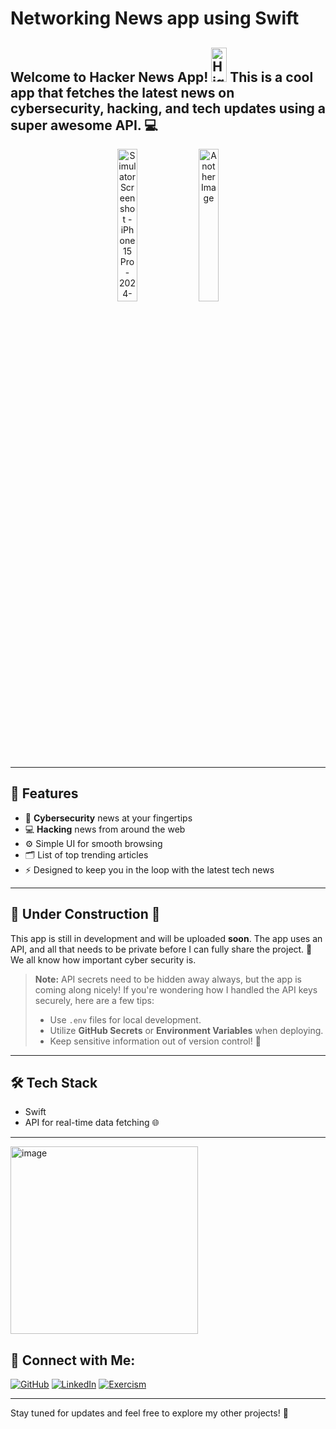 # Networking News app using Swift 

## Welcome to **Hacker News App**! <img src="https://raw.githubusercontent.com/Tarikul-Islam-Anik/Animated-Fluent-Emojis/master/Emojis/Travel%20and%20places/High%20Voltage.png" alt="High Voltage" width="25" height="55" /> This is a cool app that fetches the latest news on cybersecurity, hacking, and tech updates using a super awesome API. 💻

<p align="center">
  <img src="https://github.com/user-attachments/assets/55a80a46-a0cc-4fef-9c7f-739fedc9430d" alt="Simulator Screenshot - iPhone 15 Pro - 2024-09-12 at 20 12 47" width="25%" />
  <img src="https://github.com/user-attachments/assets/5cc92519-4882-4541-92e5-962d815dba31" alt="Another Image" width="25%" />
</p>


---

## 🎉 Features

- 🔐 **Cybersecurity** news at your fingertips
- 💻 **Hacking** news from around the web
- ⚙️ Simple UI for smooth browsing
- 🗂️ List of top trending articles
- ⚡ Designed to keep you in the loop with the latest tech news

---

## 🚧 Under Construction 🚧

This app is still in development and will be uploaded **soon**. The app uses an API, and all that needs to be private before I can fully share the project. 🤔 We all know how important cyber security is.

> **Note:** API secrets need to be hidden away always, but the app is coming along nicely! If you're wondering how I handled the API keys securely, here are a few tips:
> - Use `.env` files for local development.
> - Utilize **GitHub Secrets** or **Environment Variables** when deploying.
> - Keep sensitive information out of version control! 🔐

---

## 🛠 Tech Stack

- Swift
- API for real-time data fetching 🌐

---
<img src="https://github.com/user-attachments/assets/5f817a26-3d0f-4d30-bb39-908734f2df08" alt="image" width="300" />

## 🔗 Connect with Me:

[![GitHub](https://img.shields.io/badge/GitHub-ailynux-blue?style=for-the-badge&logo=github)](https://github.com/ailynux)
[![LinkedIn](https://img.shields.io/badge/LinkedIn-AilynDiaz-blue?style=for-the-badge&logo=linkedin)](https://www.linkedin.com/in/ailyn-diaz-802943225)
[![Exercism](https://img.shields.io/badge/Exercism-Profile-lightgrey?style=for-the-badge&logo=exercism)](https://exercism.org/profiles/ailynux)

---

Stay tuned for updates and feel free to explore my other projects! 🎉
